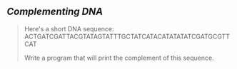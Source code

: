 ## *Complementing DNA*
> Here's a short DNA sequence:
> ACTGATCGATTACGTATAGTATTTGCTATCATACATATATATCGATGCGTTCAT
> 
> Write a program that will print the complement of this sequence.
